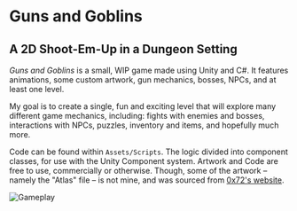 # Guns and Goblins
## A 2D Shoot-Em-Up in a Dungeon Setting
_Guns and Goblins_ is a small, WIP game made using Unity and C#. 
It features animations, some custom artwork, gun mechanics, bosses, NPCs, and at least one level.

My goal is to create a single, fun and exciting level that will explore many different game mechanics, including: fights with enemies and bosses, interactions with NPCs, puzzles, inventory and items, and hopefully much more.

Code can be found within `Assets/Scripts`. The logic divided into component classes, for use with the Unity Component system. Artwork and Code are free to use, commercially or otherwise. Though, some of the artwork – namely the "Atlas" file – is not mine, and was sourced from [0x72's website](https://0x72.itch.io/16x16-dungeon-tileset?download).

![Gameplay](https://media4.giphy.com/media/YD4iP6hXDqSbwIsSqB/giphy.gif?cid=790b7611d70e3cd16c7df318011b597b8ba13da531c2462e&rid=giphy.gif&ct=g)
